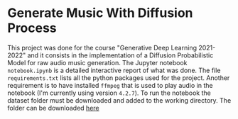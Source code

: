 # Generate Music With Diffusion Process
This project was done for the course "Generative Deep Learning 2021-2022" and it consists in the implementation of a Diffusion Probabilistic Model for raw audio music generation. The Jupyter notebook `notebook.ipynb` is a detailed interactive report of what was done. The file `requirements.txt` lists all the python packages used for the project. Another requirement is to have installed `ffmpeg` that is used to play audio in the notebook (I'm currently using version `4.2.7`).
To run the notebook the dataset folder must be downloaded and added to the working directory. The folder can be downloaded [here](https://drive.google.com/drive/folders/1yJ2R71b5M-XAVpqlVi_zojubk0bVtrM6?usp=sharing)